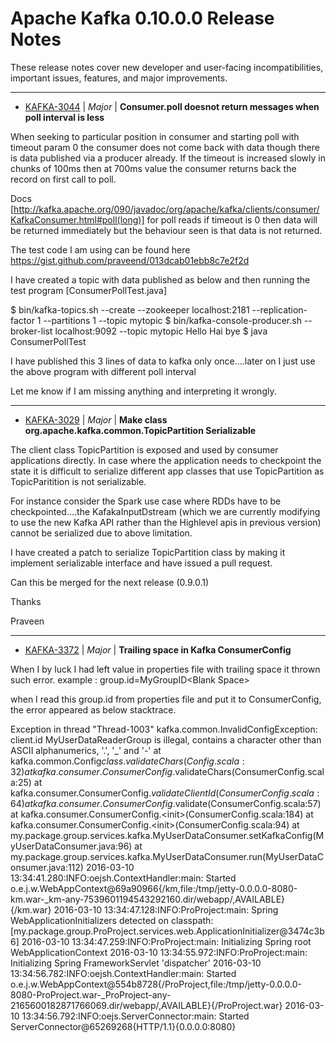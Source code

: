 
<!---
# Licensed to the Apache Software Foundation (ASF) under one
# or more contributor license agreements.  See the NOTICE file
# distributed with this work for additional information
# regarding copyright ownership.  The ASF licenses this file
# to you under the Apache License, Version 2.0 (the
# "License"); you may not use this file except in compliance
# with the License.  You may obtain a copy of the License at
#
#     http://www.apache.org/licenses/LICENSE-2.0
#
# Unless required by applicable law or agreed to in writing, software
# distributed under the License is distributed on an "AS IS" BASIS,
# WITHOUT WARRANTIES OR CONDITIONS OF ANY KIND, either express or implied.
# See the License for the specific language governing permissions and
# limitations under the License.
-->
# Apache Kafka  0.10.0.0 Release Notes

These release notes cover new developer and user-facing incompatibilities, important issues, features, and major improvements.


---

* [KAFKA-3044](https://issues.apache.org/jira/browse/KAFKA-3044) | *Major* | **Consumer.poll doesnot return messages when poll interval is less**

When seeking to particular position in consumer and starting poll with timeout param 0 the consumer does not come back with data though there is data published via a producer already. If the timeout is increased slowly in chunks of 100ms then at 700ms value the consumer returns back the record on first call to poll.

Docs [http://kafka.apache.org/090/javadoc/org/apache/kafka/clients/consumer/KafkaConsumer.html#poll(long)] for poll reads if timeout is 0 then data will be returned immediately but the behaviour seen is that data is not returned.

The test code I am using can be found here https://gist.github.com/praveend/013dcab01ebb8c7e2f2d

I have created a topic with data published as below and then running the test program [ConsumerPollTest.java]

$ bin/kafka-topics.sh --create --zookeeper localhost:2181 --replication-factor 1 --partitions 1 --topic mytopic
$ bin/kafka-console-producer.sh --broker-list localhost:9092 --topic mytopic
Hello
Hai
bye
$ java ConsumerPollTest

I have published this 3 lines of data to kafka only once....later on I just use the above program with different poll interval

Let me know if I am missing anything and interpreting it wrongly.


---

* [KAFKA-3029](https://issues.apache.org/jira/browse/KAFKA-3029) | *Major* | **Make class org.apache.kafka.common.TopicPartition Serializable**

The client class TopicPartition is exposed and used by consumer applications directly. In case where the application needs to checkpoint the state it is difficult to serialize different app classes that use TopicPartition as TopicParitition is not serializable.

For instance consider the Spark use case where RDDs have to be checkpointed....the KafakaInputDstream (which we are currently modifying to use the new Kafka API rather than the Highlevel apis in previous version) cannot be serialized due to above limitation.

I have created a patch to serialize TopicPartition class by making it implement serializable interface and have issued a pull request.

Can this be merged for the next release (0.9.0.1)

Thanks

Praveen


---

* [KAFKA-3372](https://issues.apache.org/jira/browse/KAFKA-3372) | *Major* | **Trailing space in Kafka ConsumerConfig**

When I by luck I had left value in properties file with trailing space it thrown such error.
example : 
group.id=MyGroupID\<Blank Space\>

when I read this group.id from properties file and put it to ConsumerConfig, the error appeared as below stacktrace.



Exception in thread "Thread-1003" kafka.common.InvalidConfigException: client.id MyUserDataReaderGroup  is illegal, contains a character other than ASCII alphanumerics, '.', '\_' and '-'
        at kafka.common.Config$class.validateChars(Config.scala:32)
        at kafka.consumer.ConsumerConfig$.validateChars(ConsumerConfig.scala:25)
        at kafka.consumer.ConsumerConfig$.validateClientId(ConsumerConfig.scala:64)
        at kafka.consumer.ConsumerConfig$.validate(ConsumerConfig.scala:57)
        at kafka.consumer.ConsumerConfig.\<init\>(ConsumerConfig.scala:184)
        at kafka.consumer.ConsumerConfig.\<init\>(ConsumerConfig.scala:94)
        at my.package.group.services.kafka.MyUserDataConsumer.setKafkaConfig(MyUserDataConsumer.java:96)
        at my.package.group.services.kafka.MyUserDataConsumer.run(MyUserDataConsumer.java:112)
2016-03-10 13:34:41.280:INFO:oejsh.ContextHandler:main: Started o.e.j.w.WebAppContext@69a90966{/km,file:/tmp/jetty-0.0.0.0-8080-km.war-\_km-any-7539601194543292160.dir/webapp/,AVAILABLE}{/km.war}
2016-03-10 13:34:47.128:INFO:ProProject:main: Spring WebApplicationInitializers detected on classpath: [my.package.group.ProProject.services.web.ApplicationInitializer@3474c3b6]
2016-03-10 13:34:47.259:INFO:ProProject:main: Initializing Spring root WebApplicationContext
2016-03-10 13:34:55.972:INFO:ProProject:main: Initializing Spring FrameworkServlet 'dispatcher'
2016-03-10 13:34:56.782:INFO:oejsh.ContextHandler:main: Started o.e.j.w.WebAppContext@554b8728{/ProProject,file:/tmp/jetty-0.0.0.0-8080-ProProject.war-\_ProProject-any-2165600182871766069.dir/webapp/,AVAILABLE}{/ProProject.war}
2016-03-10 13:34:56.792:INFO:oejs.ServerConnector:main: Started ServerConnector@65269268{HTTP/1.1}{0.0.0.0:8080}



